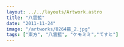 ```yaml
---
layout: ../../layouts/Artwork.astro
title: "八雲藍"
date: "2011-11-24"
image: "/artworks/0264藍_2.jpg"
tags: ["東方", "八雲藍", "ケモミミ","てすと"]
---
```

